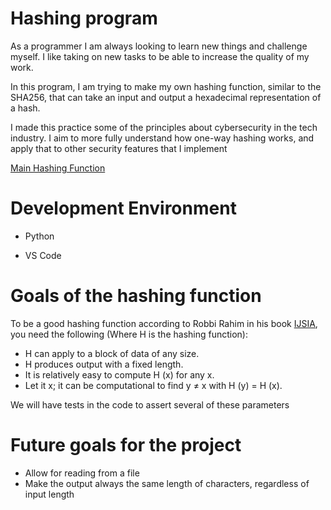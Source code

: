 # Hashing program

As a programmer I am always looking to learn new things and challenge myself. I like taking on new tasks to be able to increase the quality of my work.

In this program, I am trying to make my own hashing function, similar to the SHA256, that can take an input and output a hexadecimal representation of a hash.

I made this practice some of the principles about cybersecurity in the tech industry. I aim to more fully understand how one-way hashing works, and apply that to other security features that I implement

[Main Hashing Function](Hash.py)

# Development Environment

* Python

* VS Code

# Goals of the hashing function

To be a good hashing function according to Robbi Rahim in his book [IJSIA](https://www.researchgate.net/publication/313759309_128_Bit_Hash_of_Variable_Length_in_Short_Message_Service_Security), you need the following (Where H is the hashing function):

* H can apply to a block of data of any size. 
* H produces output with a fixed length. 
* It is relatively easy to compute H (x) for any x. 
* Let it x; it can be computational to find y ≠ x with H (y) = H (x).

We will have tests in the code to assert several of these parameters

# Future goals for the project

* Allow for reading from a file
* Make the output always the same length of characters, regardless of input length